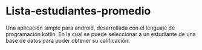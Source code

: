 # Lista-estudiantes-promedio
Una aplicación simple para android, desarrollada con el lenguaje de programación kotlin. En la cual se puede seleccionar a un estudiante de una base de datos para poder obtener su calificación.
